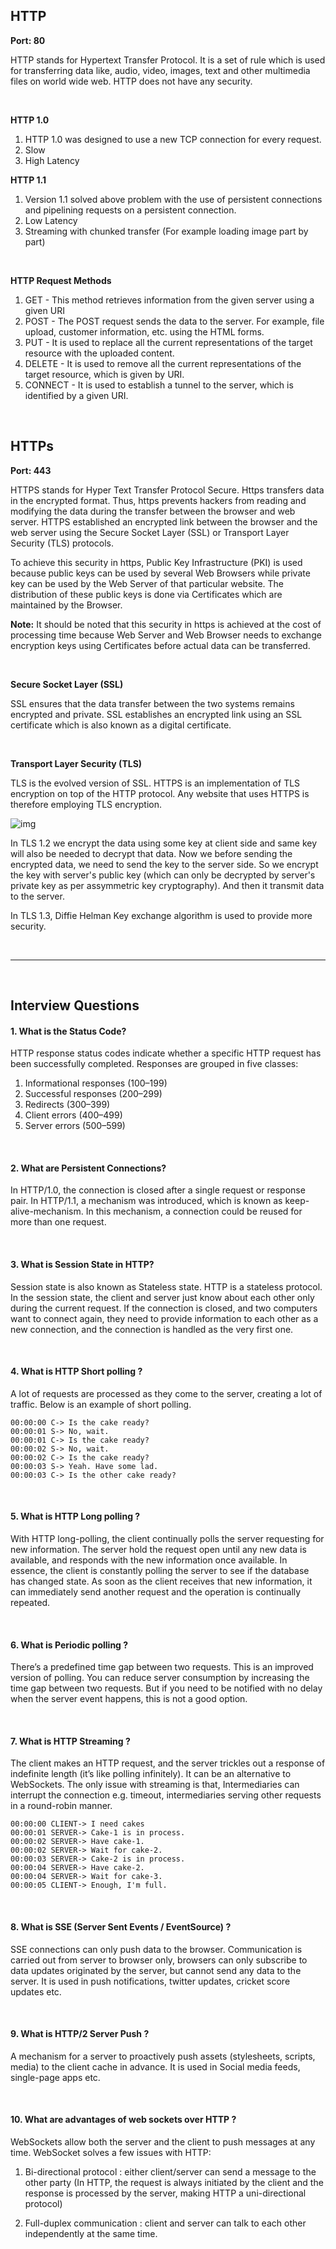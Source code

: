 ## HTTP 

**Port: 80**

HTTP stands for Hypertext Transfer Protocol. It is a set of rule which is used for transferring data like, audio, video, images, text and other multimedia files on world wide web. HTTP does not have any security.

<br>

**HTTP 1.0**

1. HTTP 1.0 was designed to use a new TCP connection for every request.
2. Slow
3. High Latency

**HTTP 1.1**

1. Version 1.1 solved above problem with the use of persistent connections and pipelining requests on a persistent connection.
2. Low Latency
3. Streaming with chunked transfer (For example loading image part by part)

<br>

**HTTP Request Methods**

1. GET - This method retrieves information from the given server using a given URI
2. POST - The POST request sends the data to the server. For example, file upload, customer information, etc. using the HTML forms.
3. PUT - It is used to replace all the current representations of the target resource with the uploaded content.
4. DELETE - It is used to remove all the current representations of the target resource, which is given by URI.
5. CONNECT - It is used to establish a tunnel to the server, which is identified by a given URI.

<br>

## HTTPs

**Port: 443**

HTTPS stands for Hyper Text Transfer Protocol Secure. Https transfers data in the encrypted format. Thus, https prevents hackers from reading and modifying the data during the transfer between the browser and web server. HTTPS established an encrypted link between the browser and the web server using the Secure Socket Layer (SSL) or Transport Layer Security (TLS) protocols. 

To achieve this security in https, Public Key Infrastructure (PKI) is used because public keys can be used by several Web Browsers while private key can be used by the Web Server of that particular website. The distribution of these public keys is done via Certificates which are maintained by the Browser.

**Note:** It should be noted that this security in https is achieved at the cost of processing time because Web Server and Web Browser needs to exchange encryption keys using Certificates before actual data can be transferred.

<br>

**Secure Socket Layer (SSL)**

SSL ensures that the data transfer between the two systems remains encrypted and private. SSL establishes an encrypted link using an SSL certificate which is also known as a digital certificate. 

<br>

**Transport Layer Security (TLS)**

TLS is the evolved version of SSL. HTTPS is an implementation of TLS encryption on top of the HTTP protocol. Any website that uses HTTPS is therefore employing TLS encryption.

![img](https://github.com/naman14310/Interview_Prep/blob/main/Project%20Notes/torrent/images/TLS%201.2.jpeg)

In TLS 1.2 we encrypt the data using some key at client side and same key will also be needed to decrypt that data. Now we before sending the encrypted data, we need to send the key to the server side. So we encrypt the key with server's public key (which can only be decrypted by server's private key as per assymmetric key cryptography). And then it transmit data to the server.

In TLS 1.3, Diffie Helman Key exchange algorithm is used to provide more security.

<br>

-----

<br>

## Interview Questions

#### 1. What is the Status Code?

HTTP response status codes indicate whether a specific HTTP request has been successfully completed. Responses are grouped in five classes:
1. Informational responses (100–199)
2. Successful responses (200–299)
3. Redirects (300–399)
4. Client errors (400–499)
5. Server errors (500–599)

<br>

#### 2. What are Persistent Connections?

In HTTP/1.0, the connection is closed after a single request or response pair. In HTTP/1.1, a mechanism was introduced, which is known as keep-alive-mechanism. In this mechanism, a connection could be reused for more than one request.

<br>

#### 3. What is Session State in HTTP?

Session state is also known as Stateless state. HTTP is a stateless protocol. In the session state, the client and server just know about each other only during the current request. If the connection is closed, and two computers want to connect again, they need to provide information to each other as a new connection, and the connection is handled as the very first one.

<br>

#### 4. What is HTTP Short polling ?

A lot of requests are processed as they come to the server, creating a lot of traffic. Below is an example of short polling.
 
```
00:00:00 C-> Is the cake ready? 
00:00:01 S-> No, wait.
00:00:01 C-> Is the cake ready?
00:00:02 S-> No, wait.
00:00:02 C-> Is the cake ready? 
00:00:03 S-> Yeah. Have some lad.
00:00:03 C-> Is the other cake ready?
```

<br>

#### 5. What is HTTP Long polling ?

With HTTP long-polling, the client continually polls the server requesting for new information. The server hold the request open until any new data is available, and responds with the new information once available. In essence, the client is constantly polling the server to see if the database has changed state. As soon as the client receives that new information, it can immediately send another request and the operation is continually repeated.

<br>

#### 6. What is Periodic polling ?

There’s a predefined time gap between two requests. This is an improved version of polling. You can reduce server consumption by increasing the time gap between two requests. But if you need to be notified with no delay when the server event happens, this is not a good option.

<br>

#### 7. What is HTTP Streaming ?

The client makes an HTTP request, and the server trickles out a response of indefinite length (it’s like polling infinitely). It can be an alternative to WebSockets. The only issue with streaming is that, Intermediaries can interrupt the connection e.g. timeout, intermediaries serving other requests in a round-robin manner.

```
00:00:00 CLIENT-> I need cakes 
00:00:01 SERVER-> Cake-1 is in process.
00:00:02 SERVER-> Have cake-1.
00:00:02 SERVER-> Wait for cake-2.
00:00:03 SERVER-> Cake-2 is in process.
00:00:04 SERVER-> Have cake-2.
00:00:04 SERVER-> Wait for cake-3.
00:00:05 CLIENT-> Enough, I'm full.
```

<br>

#### 8. What is SSE (Server Sent Events / EventSource) ?

SSE connections can only push data to the browser. Communication is carried out from server to browser only, browsers can only subscribe to data updates originated by the server, but cannot send any data to the server. It is used in push notifications, twitter updates, cricket score updates etc.

<br>

#### 9. What is HTTP/2 Server Push ?

A mechanism for a server to proactively push assets (stylesheets, scripts, media) to the client cache in advance. It is used in Social media feeds, single-page apps etc.

<br>

#### 10. What are advantages of web sockets over HTTP ?

WebSockets allow both the server and the client to push messages at any time. WebSocket solves a few issues with HTTP:

1. Bi-directional protocol : either client/server can send a message to the other party (In HTTP, the request is always initiated by the client and the response is processed by the server, making HTTP a uni-directional protocol)

2. Full-duplex communication : client and server can talk to each other independently at the same time.



